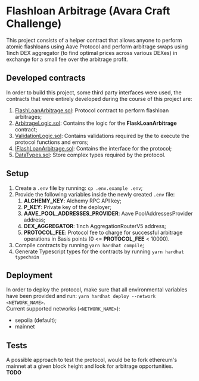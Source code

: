 # Flashloan Arbitrage (Avara Craft Challenge)

This project consists of a helper contract that allows anyone to perform atomic flashloans using Aave Protocol and perform arbitrage swaps using 1inch DEX aggregator (to find optimal prices across various DEXes) in exchange for a small fee over the arbitrage profit.

## Developed contracts
In order to build this project, some third party interfaces were used, the contracts that were entirely developed during the course of this project are:
1. [FlashLoanArbitrage.sol]("./contracts/FlashLoanArbitrage.sol"): Protocol contract to perform flashloan arbitrages;
2. [ArbitrageLogic.sol]("./contracts/libraries/logic/ArbitrageLogic.sol"): Contains the logic for the **FlaskLoanArbitrage** contract;
3. [ValidationLogic.sol]("./contracts/libraries/logic/ValidationLogic.sol"): Contains validations required by the to execute the protocol functions and errors;
4. [IFlashLoanArbitrage.sol]("./contracts/interfaces/IFlashLoanArbitrage.sol"): Contains the interface for the protocol;
5. [DataTypes.sol]("./contracts/libraries/types/DataTypes.sol): Store complex types required by the protocol.

## Setup
1. Create a `.env` file by running: `cp .env.example .env`;
2. Provide the following variables inside the newly created `.env` file:
   1. **ALCHEMY_KEY**: Alchemy RPC API key;
   2. **P_KEY**: Private key of the deployer;
   3. **AAVE_POOL_ADDRESSES_PROVIDER**: Aave PoolAddressesProvider address;
   4. **DEX_AGGREGATOR**: 1inch AggregationRouterV5 address;
   5. **PROTOCOL_FEE**: Protocol fee to charge for successful arbitrage operations in Basis points (0 <= **PROTOCOL_FEE** < 10000).
3. Compile contracts by running `yarn hardhat compile`;
4. Generate Typescript types for the contracts by running `yarn hardhat typechain`

## Deployment
In order to deploy the protocol, make sure that all environmental variables have been provided and run:    `yarn hardhat deploy --network <NETWORK_NAME>`.  
Current supported networks (`<NETWORK_NAME>`):
- sepolia (default);
- mainnet

## Tests
A possible approach to test the protocol, would be to fork ethereum's mainnet at a given block height and look for arbitrage opportunities.  
**TODO**
